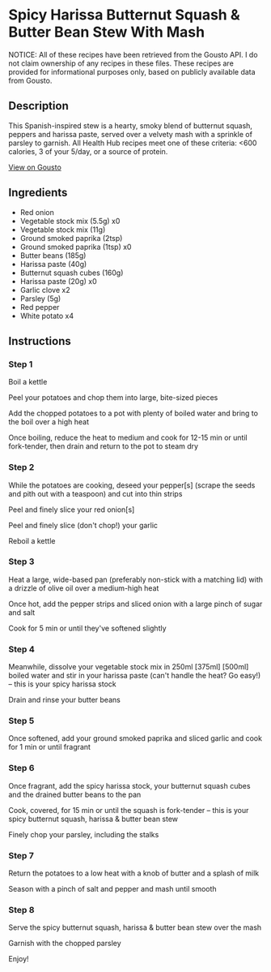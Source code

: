 # Spicy Harissa Butternut Squash & Butter Bean Stew With Mash

NOTICE: All of these recipes have been retrieved from the Gousto API. I do not claim ownership of any recipes in these files. These recipes are provided for informational purposes only, based on publicly available data from Gousto.

## Description

This Spanish-inspired stew is a hearty, smoky blend of butternut squash, peppers and harissa paste, served over a velvety mash with a sprinkle of parsley to garnish. All Health Hub recipes meet one of these criteria: <600 calories, 3 of your 5/day, or a source of protein.

[View on Gousto](https://www.gousto.co.uk/recipes/cookbook/spicy-harissa-butternut-squash-with-butter-bean-mash)

## Ingredients

- Red onion
- Vegetable stock mix (5.5g) x0
- Vegetable stock mix (11g)
- Ground smoked paprika (2tsp)
- Ground smoked paprika (1tsp) x0
- Butter beans (185g)
- Harissa paste (40g)
- Butternut squash cubes (160g)
- Harissa paste (20g) x0
- Garlic clove x2
- Parsley (5g)
- Red pepper
- White potato x4

## Instructions


### Step 1

Boil a kettle

Peel your potatoes and chop them into large, bite-sized pieces

Add the chopped potatoes to a pot with plenty of boiled water and bring to the boil over a high heat

Once boiling, reduce the heat to medium and cook for 12-15 min or until fork-tender, then drain and return to the pot to steam dry


### Step 2

While the potatoes are cooking, deseed your pepper[s] (scrape the seeds and pith out with a teaspoon) and cut into thin strips

Peel and finely slice your red onion[s]

Peel and finely slice (don't chop!) your garlic

Reboil a kettle


### Step 3

Heat a large, wide-based pan (preferably non-stick with a matching lid) with a drizzle of olive oil over a medium-high heat

Once hot, add the pepper strips and sliced onion with a large pinch of sugar and salt

Cook for 5 min or until they've softened slightly


### Step 4

Meanwhile, dissolve your vegetable stock mix in 250ml<span class="text-purple"> [375ml]</span><span class="text-danger"> [500ml] </span>boiled water and stir in your harissa paste (can't handle the heat? Go easy!) – this is your spicy harissa stock

Drain and rinse your butter beans


### Step 5

Once softened, add your ground smoked paprika and sliced garlic and cook for 1 min or until fragrant


### Step 6

Once fragrant, add the spicy harissa stock, your butternut squash cubes and the drained butter beans to the pan

Cook, covered, for 15 min or until the squash is fork-tender – this is your spicy butternut squash, harissa & butter bean stew

Finely chop your parsley, including the stalks


### Step 7

Return the potatoes to a low heat with a knob of butter and a splash of milk

Season with a pinch of salt and pepper and mash until smooth

### Step 8

Serve the spicy butternut squash, harissa & butter bean stew over the mash

Garnish with the chopped parsley

Enjoy!

